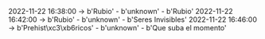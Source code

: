 2022-11-22 16:38:00 -> b'Rubio' - b'unknown' - b'Rubio'
2022-11-22 16:42:00 -> b'Rubio' - b'unknown' - b'Seres Invisibles'
2022-11-22 16:46:00 -> b'Prehist\xc3\xb6ricos' - b'unknown' - b'Que suba el momento'
